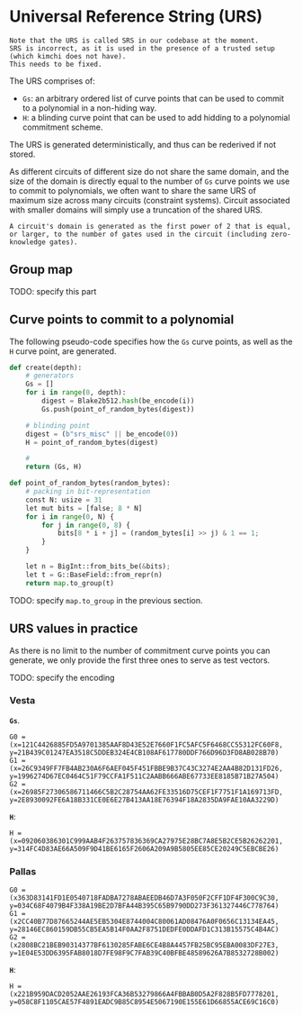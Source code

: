 # Universal Reference String (URS)

```admonish
Note that the URS is called SRS in our codebase at the moment.
SRS is incorrect, as it is used in the presence of a trusted setup (which kimchi does not have). 
This needs to be fixed.
```

The URS comprises of:

* `Gs`: an arbitrary ordered list of curve points that can be used to commit to a polynomial in a non-hiding way.
* `H`: a blinding curve point that can be used to add hidding to a polynomial commitment scheme.

The URS is generated deterministically, and thus can be rederived if not stored.

As different circuits of different size do not share the same domain, and the size of the domain is directly equal to the number of `Gs` curve points we use to commit to polynomials, we often want to share the same URS of maximum size across many circuits (constraint systems).
Circuit associated with smaller domains will simply use a truncation of the shared URS.

```admonish
A circuit's domain is generated as the first power of 2 that is equal, or larger, to the number of gates used in the circuit (including zero-knowledge gates).
```

## Group map

TODO: specify this part

## Curve points to commit to a polynomial

The following pseudo-code specifies how the `Gs` curve points, as well as the `H` curve point, are generated.

```python
def create(depth):
    # generators
    Gs = []
    for i in range(0, depth):
        digest = Blake2b512.hash(be_encode(i))
        Gs.push(point_of_random_bytes(digest))

    # blinding point
    digest = (b"srs_misc" || be_encode(0))
    H = point_of_random_bytes(digest)

    #
    return (Gs, H)

def point_of_random_bytes(random_bytes):
    # packing in bit-representation
    const N: usize = 31
    let mut bits = [false; 8 * N]
    for i in range(0, N) {
        for j in range(0, 8) {
            bits[8 * i + j] = (random_bytes[i] >> j) & 1 == 1;
        }
    }

    let n = BigInt::from_bits_be(&bits);
    let t = G::BaseField::from_repr(n)
    return map.to_group(t)
```

TODO: specify `map.to_group` in the previous section.

## URS values in practice

As there is no limit to the number of commitment curve points you can generate, we only provide the first three ones to serve as test vectors.

TODO: specify the encoding

### Vesta

**`Gs`**.

```
G0 = (x=121C4426885FD5A9701385AAF8D43E52E7660F1FC5AFC5F6468CC55312FC60F8, y=21B439C01247EA3518C5DDEB324E4CB108AF617780DDF766D96D3FD8AB028B70)
G1 = (x=26C9349FF7FB4AB230A6F6AEF045F451FBBE9B37C43C3274E2AA4B82D131FD26, y=1996274D67EC0464C51F79CCFA1F511C2AABB666ABE67733EE8185B71B27A504)
G2 = (x=26985F27306586711466C5B2C28754AA62FE33516D75CEF1F7751F1A169713FD, y=2E8930092FE6A18B331CE0E6E27B413AA18E76394F18A2835DA9FAE10AA3229D)
```

**`H`**:

```
H = (x=092060386301C999AAB4F263757836369CA27975E28BC7A8E5B2CE5B26262201, y=314FC4D83AE66A509F9D41BE6165F2606A209A9B5805EE85CE20249C5EBCBE26)
```

### Pallas

```
G0 = (x363D83141FD1E0540718FADBA7278ABAEEDB46D7A3F050F2CFF1DF4F300C9C30, y=034C68F4079B4F338A19BE2D7BFA44B395C65B9790DD273F361327446C778764)
G1 = (x2CC40B77D87665244AE5EB5304E8744004C80061AD08476A0F0656C13134EA45, y=28146EC860159DB55CB5EA5B14F0AA2F8751DEDFE0DDAFD1C313B15575C4B4AC)
G2 = (x2808BC21BEB90314377BF6130285FABE6CE4B8A4457FB25BC95EBA0083DF27E3, y=1E04E53DD6395FAB8018D7FE98F9C7FAB39C40BFBE48589626A7B8532728B002)
```

**`H`**:

```
H = (x221B959DACD2052AAE26193FCA36B53279866A4FBBAB0D5A2F828B5FD7778201, y=058C8F1105CAE57F4891EADC9B85C8954E5067190E155E61D66855ACE69C16C0)
```
